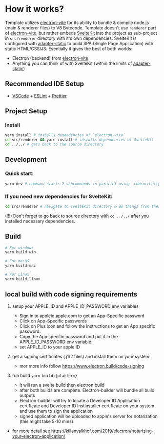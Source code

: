 # How it works?

Template utilizes [electron-vite](https://github.com/alex8088/electron-vite) for its ability to bundle & compile node.js (main & renderer files) to V8 Bytecode.
Template doesn't use `renderer` part of [electron-vite](https://github.com/alex8088/electron-vite), but rather embeds [SvelteKit](https://kit.svelte.dev/) into the project as sub-project in `src/renderer` directory with it's own dependencies. SvelteKit is configured with [adapter-static](https://kit.svelte.dev/docs/adapter-static) to build SPA (Single Page Application) with static HTML/CSS/JS.
Esentially it gives the best of both worlds:

- Electron (backend) from [electron-vite](https://github.com/alex8088/electron-vite)
- Anything you can think of with SvelteKit (within the limits of [adapter-static](https://kit.svelte.dev/docs/adapter-static))

## Recommended IDE Setup

- [VSCode](https://code.visualstudio.com/) + [ESLint](https://marketplace.visualstudio.com/items?itemName=dbaeumer.vscode-eslint) + [Prettier](https://marketplace.visualstudio.com/items?itemName=esbenp.prettier-vscode)

## Project Setup

### Install

```bash
yarn install # installs dependencies of `electron-vite`
cd src/renderer && yarn install # installs dependencies of SvelteKit
cd ../../ # gets back to the source directory
```

## Development

### Quick start:

```bash
yarn dev # command starts 2 subcommands in parallel using `concurrently` npm package
```

### If you need new dependencies for SvelteKit:

```bash
cd src/renderer # navigate to SvelteKit directory & do things from there
```

(!!!) Don't forget to go back to source directory with `cd ../../` after you installed necessary dependencies.

## Build

```bash
# For windows
yarn build:win

# For macOS
yarn build:mac

# For Linux
yarn build:linux
```

## local build with code signing requirements

1. setup your APPLE_ID and APPLE_ID_PASSWORD env variables

   - Sign in to appleid.apple.com to get an App-Specific password
   - Click on App-Specific passwords
   - Click on Plus icon and follow the instructions to get an App specific password.
   - Copy the App specific password and put it in the APPLE_ID_PASSWORD env variable
   - set APPLE_ID to your apple ID

2. get a signing certificates (.p12 files) and install them on your system

   - mor more info follow https://www.electron.build/code-signing

3. run build `yarn build:{platform}`

   - it will run a svelte build then electron build
   - after both builds are complete. Electron-builder will bundle all build outputs
   - Electron-builder will try to locate a Developer ID Application certificate and Developer ID InstInstaller certificate on your system and use them to sign the application
   - signed application will be uploaded to apple's server for notarization (this might take 5-10 mins)

- for more detail see https://kilianvalkhof.com/2019/electron/notarizing-your-electron-application/
